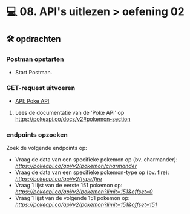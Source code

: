 # 💻 08. API's uitlezen > oefening 02

## 🛠️ opdrachten

### Postman opstarten

 - Start Postman.

### GET-request uitvoeren

- [API: Poke API](https://pokeapi.co/)

1. Lees de documentatie van de 'Poke API' op https://pokeapi.co/docs/v2#pokemon-section

### endpoints opzoeken

Zoek de volgende endpoints op:
- Vraag de data van een specifieke pokemon op (bv. charmander): *https://pokeapi.co/api/v2/pokemon/charmander*
- Vraag de data van een specifieke pokemon-type op (bv. fire): *https://pokeapi.co/api/v2/type/fire*
- Vraag 1 lijst van de eerste 151 pokemon op: *https://pokeapi.co/api/v2/pokemon?limit=151&offset=0*
- Vraag 1 lijst van de volgende 151 pokemon op: *https://pokeapi.co/api/v2/pokemon?limit=151&offset=151*